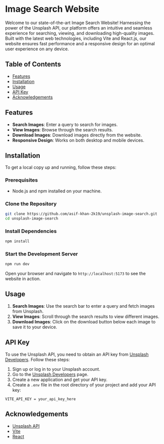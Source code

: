 # Image Search Website
Welcome to our state-of-the-art Image Search Website! Harnessing the power of the Unsplash API, our platform offers an intuitive and seamless experience for searching, viewing, and downloading high-quality images. Built with the latest web technologies, including Vite and React.js, our website ensures fast performance and a responsive design for an optimal user experience on any device.


## Table of Contents

- [Features](#features)
- [Installation](#installation)
- [Usage](#usage)
- [API Key](#api-key)
- [Acknowledgements](#acknowledgements)

## Features

- **Search Images**: Enter a query to search for images.
- **View Images**: Browse through the search results.
- **Download Images**: Download images directly from the website.
- **Responsive Design**: Works on both desktop and mobile devices.

## Installation

To get a local copy up and running, follow these steps:

### Prerequisites

- Node.js and npm installed on your machine.

### Clone the Repository

```bash
git clone https://github.com/asif-khan-2k19/unsplash-image-search.git
cd unsplash-image-search
```

### Install Dependencies

```bash
npm install
```

### Start the Development Server

```bash
npm run dev
```

Open your browser and navigate to `http://localhost:5173` to see the website in action.

## Usage

1. **Search Images**: Use the search bar to enter a query and fetch images from Unsplash.
2. **View Images**: Scroll through the search results to view different images.
3. **Download Images**: Click on the download button below each image to save it to your device.

## API Key

To use the Unsplash API, you need to obtain an API key from [Unsplash Developers](https://unsplash.com/developers). Follow these steps:

1. Sign up or log in to your Unsplash account.
2. Go to the [Unsplash Developers](https://unsplash.com/developers) page.
3. Create a new application and get your API key.
4. Create a `.env` file in the root directory of your project and add your API key:

```env
VITE_API_KEY = your_api_key_here
```


## Acknowledgements

- [Unsplash API](https://unsplash.com/developers)
- [Vite](https://vitejs.dev/)
- [React](https://reactjs.org/)
